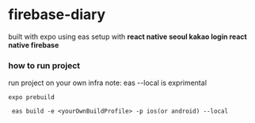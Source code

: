 # firebase-diary

built with expo using eas
setup with **react native seoul kakao login react native firebase**

### how to run project
run project on your own infra 
note: eas --local is exprimental

`` expo prebuild ``

`` eas build -e <yourOwnBuildProfile> -p ios(or android) --local``
